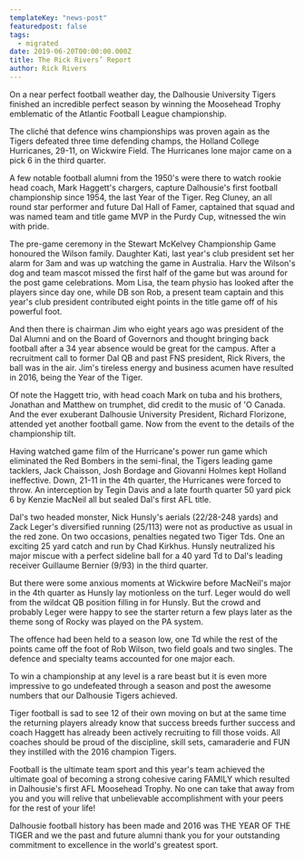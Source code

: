 ```yaml
---
templateKey: "news-post"
featuredpost: false
tags:
  - migrated
date: 2019-06-20T00:00:00.000Z
title: The Rick Rivers’ Report
author: Rick Rivers
---
```


On a near perfect football weather day, the Dalhousie University Tigers finished an incredible perfect season by winning the Moosehead Trophy emblematic of the Atlantic Football League championship.

The cliché that defence wins championships was proven again as the Tigers defeated three time defending champs, the Holland College Hurricanes, 29-11, on Wickwire Field.  The Hurricanes lone major came on a pick 6 in the third quarter.

A few notable football alumni from the 1950's were there to watch rookie head coach, Mark Haggett's chargers, capture Dalhousie's first football championship since 1954, the last Year of the Tiger.  Reg Cluney, an all round star performer and future Dal Hall of Famer, captained that squad and was named team and title game MVP in the Purdy Cup, witnessed the win with pride.

The pre-game ceremony in the Stewart McKelvey Championship Game honoured the Wilson family.  Daughter Kati, last year's club president set her alarm for 3am and was up watching the game in Australia.  Harv the Wilson's dog and team mascot missed the first half of the game but was around for the post game celebrations.  Mom Lisa, the team physio has looked after the players since day one, while  DB son Rob, a present team captain and this year's club president contributed eight points in the title game off of his powerful foot.

And then there is chairman Jim who eight years ago was president of the Dal Alumni and on the Board of Governors and thought bringing back football after a 34 year absence would be great for the campus.  After a recruitment call to former Dal QB and past FNS president, Rick Rivers, the ball was in the air.  Jim's tireless energy and business acumen have resulted in 2016, being the Year of the Tiger.

Of note the Haggett trio, with head coach Mark on tuba and his brothers, Jonathan and Matthew on trumphet, did credit to the music of 'O Canada.  And the ever exuberant Dalhousie University President, Richard Florizone, attended yet another football game.  Now from the event to the details of the championship tilt.

Having watched game film of the Hurricane's power run game which eliminated the Red Bombers in the semi-final, the Tigers leading game tacklers, Jack Chaisson, Josh Bordage and Giovanni Holmes kept Holland ineffective.  Down, 21-11 in the 4th quarter, the Hurricanes were forced to throw.  An interception by Tegin Davis and a late fourth quarter 50 yard pick 6 by Kenzie MacNeil all but sealed Dal's first AFL title.

Dal's two headed monster, Nick Hunsly's aerials (22/28-248 yards) and Zack Leger's diversified running (25/113) were not as productive as usual in the red zone.  On two occasions, penalties negated two Tiger Tds.  One an exciting 25 yard catch and run by Chad Kirkhus.  Hunsly neutralized his major miscue with a perfect sideline ball for a 40 yard Td to Dal's leading receiver Guillaume Bernier (9/93) in the third quarter.

But there were some anxious moments at Wickwire before MacNeil's major in the 4th quarter as Hunsly lay motionless on the turf.  Leger would do well from the wildcat QB position filling in for Hunsly.  But the crowd and probably Leger were happy to see the starter return a few plays later as the theme song of Rocky was played on the PA system.

The offence had been held to a season low, one Td while the rest of the points came off the foot of Rob Wilson, two field goals and two singles. The defence and specialty teams accounted for one major each.

To win a championship at any level is a rare beast but it is even more impressive to go undefeated through a season and post the awesome numbers that our Dalhousie Tigers achieved.

Tiger football is sad to see 12 of their own moving on but at the same time the returning players already know that success breeds further success and coach Haggett has already been actively recruiting to fill those voids.  All coaches should be proud of the discipline, skill sets, camaraderie and FUN they instilled with the 2016 champion Tigers.

Football is the ultimate team sport and this year's team achieved the ultimate goal of becoming a strong cohesive caring FAMILY which resulted in Dalhousie's first AFL Moosehead Trophy.  No one can take that away from you and you will relive that unbelievable accomplishment with your peers for the rest of your life!

Dalhousie football history has been made and 2016 was THE YEAR OF THE TIGER and we the past and future alumni thank you for your outstanding commitment to excellence in the world's greatest sport.
